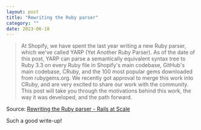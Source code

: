 ```yaml
---
layout: post
title: "Rewriting the Ruby parser"
category: ""
date: 2023-06-18
---
```


>At Shopify, we have spent the last year writing a new Ruby parser, which we've called YARP (Yet Another Ruby Parser). As of the date of this post, YARP can parse a semantically equivalent syntax tree to Ruby 3.3 on every Ruby file in Shopify's main codebase, GitHub's main codebase, CRuby, and the 100 most popular gems downloaded from rubygems.org. We recently got approval to merge this work into CRuby, and are very excited to share our work with the community. This post will take you through the motivations behind this work, the way it was developed, and the path forward.

Source: [Rewriting the Ruby parser - Rails at Scale](https://railsatscale.com/2023-06-12-rewriting-the-ruby-parser/)

Such a good write-up!
